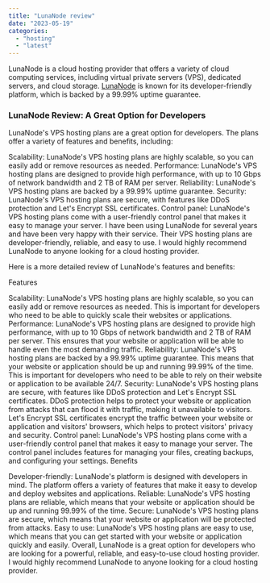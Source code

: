 ```yaml
---
title: "LunaNode review"
date: "2023-05-19"
categories: 
  - "hosting"
  - "latest"
---
```


LunaNode is a cloud hosting provider that offers a variety of cloud computing services, including virtual private servers (VPS), dedicated servers, and cloud storage. [LunaNode](https://www.lunanode.com/) is known for its developer-friendly platform, which is backed by a 99.99% uptime guarantee.

### LunaNode Review: A Great Option for Developers

LunaNode's VPS hosting plans are a great option for developers. The plans offer a variety of features and benefits, including:

Scalability: LunaNode's VPS hosting plans are highly scalable, so you can easily add or remove resources as needed. Performance: LunaNode's VPS hosting plans are designed to provide high performance, with up to 10 Gbps of network bandwidth and 2 TB of RAM per server. Reliability: LunaNode's VPS hosting plans are backed by a 99.99% uptime guarantee. Security: LunaNode's VPS hosting plans are secure, with features like DDoS protection and Let's Encrypt SSL certificates. Control panel: LunaNode's VPS hosting plans come with a user-friendly control panel that makes it easy to manage your server. I have been using LunaNode for several years and have been very happy with their service. Their VPS hosting plans are developer-friendly, reliable, and easy to use. I would highly recommend LunaNode to anyone looking for a cloud hosting provider.

Here is a more detailed review of LunaNode's features and benefits:

Features

Scalability: LunaNode's VPS hosting plans are highly scalable, so you can easily add or remove resources as needed. This is important for developers who need to be able to quickly scale their websites or applications. Performance: LunaNode's VPS hosting plans are designed to provide high performance, with up to 10 Gbps of network bandwidth and 2 TB of RAM per server. This ensures that your website or application will be able to handle even the most demanding traffic. Reliability: LunaNode's VPS hosting plans are backed by a 99.99% uptime guarantee. This means that your website or application should be up and running 99.99% of the time. This is important for developers who need to be able to rely on their website or application to be available 24/7. Security: LunaNode's VPS hosting plans are secure, with features like DDoS protection and Let's Encrypt SSL certificates. DDoS protection helps to protect your website or application from attacks that can flood it with traffic, making it unavailable to visitors. Let's Encrypt SSL certificates encrypt the traffic between your website or application and visitors' browsers, which helps to protect visitors' privacy and security. Control panel: LunaNode's VPS hosting plans come with a user-friendly control panel that makes it easy to manage your server. The control panel includes features for managing your files, creating backups, and configuring your settings. Benefits

Developer-friendly: LunaNode's platform is designed with developers in mind. The platform offers a variety of features that make it easy to develop and deploy websites and applications. Reliable: LunaNode's VPS hosting plans are reliable, which means that your website or application should be up and running 99.99% of the time. Secure: LunaNode's VPS hosting plans are secure, which means that your website or application will be protected from attacks. Easy to use: LunaNode's VPS hosting plans are easy to use, which means that you can get started with your website or application quickly and easily. Overall, LunaNode is a great option for developers who are looking for a powerful, reliable, and easy-to-use cloud hosting provider. I would highly recommend LunaNode to anyone looking for a cloud hosting provider.
